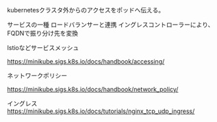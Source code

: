 
kubernetesクラスタ外からのアクセスをポッドへ伝える。

サービスの一種
ロードバランサーと連携
イングレスコントローラーにより、FQDNで振り分け先を変換

Istioなどサービスメッシュ



https://minikube.sigs.k8s.io/docs/handbook/accessing/


ネットワークポリシー

https://minikube.sigs.k8s.io/docs/handbook/network_policy/



イングレス
https://minikube.sigs.k8s.io/docs/tutorials/nginx_tcp_udp_ingress/






